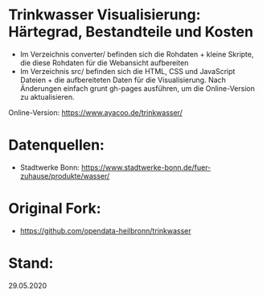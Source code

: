 Trinkwasser Visualisierung: Härtegrad, Bestandteile und Kosten
=======================

* Im Verzeichnis converter/ befinden sich die Rohdaten + kleine Skripte, die diese Rohdaten für die Webansicht aufbereiten
* Im Verzeichnis src/ befinden sich die HTML, CSS und JavaScript Dateien + die aufbereiteten Daten für die Visualisierung. Nach Änderungen einfach grunt gh-pages ausführen, um die Online-Version zu aktualisieren.

Online-Version: https://www.ayacoo.de/trinkwasser/

Datenquellen:
==================

* Stadtwerke Bonn: https://www.stadtwerke-bonn.de/fuer-zuhause/produkte/wasser/

Original Fork:
==================

* https://github.com/opendata-heilbronn/trinkwasser

Stand:
==================

29.05.2020
